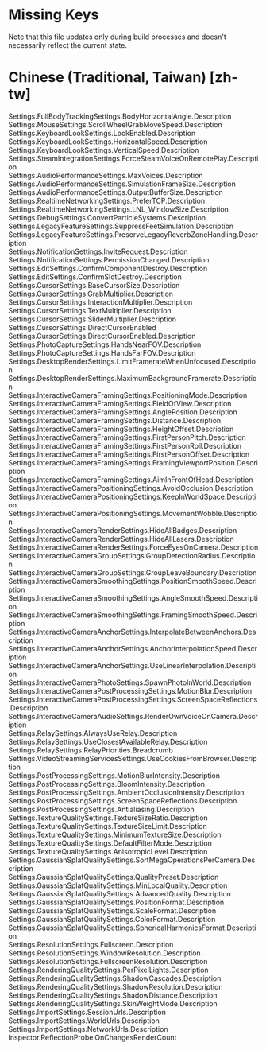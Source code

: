 # Missing Keys
Note that this file updates only during build processes and doesn't necessarily reflect the current state.

# Chinese (Traditional, Taiwan) [zh-tw]
Settings.FullBodyTrackingSettings.BodyHorizontalAngle.Description  
Settings.MouseSettings.ScrollWheelGrabMoveSpeed.Description  
Settings.KeyboardLookSettings.LookEnabled.Description  
Settings.KeyboardLookSettings.HorizontalSpeed.Description  
Settings.KeyboardLookSettings.VerticalSpeed.Description  
Settings.SteamIntegrationSettings.ForceSteamVoiceOnRemotePlay.Description  
Settings.AudioPerformanceSettings.MaxVoices.Description  
Settings.AudioPerformanceSettings.SimulationFrameSize.Description  
Settings.AudioPerformanceSettings.OutputBufferSize.Description  
Settings.RealtimeNetworkingSettings.PreferTCP.Description  
Settings.RealtimeNetworkingSettings.LNL_WindowSize.Description  
Settings.DebugSettings.ConvertParticleSystems.Description  
Settings.LegacyFeatureSettings.SuppressFeetSimulation.Description  
Settings.LegacyFeatureSettings.PreserveLegacyReverbZoneHandling.Description  
Settings.NotificationSettings.InviteRequest.Description  
Settings.NotificationSettings.PermissionChanged.Description  
Settings.EditSettings.ConfirmComponentDestroy.Description  
Settings.EditSettings.ConfirmSlotDestroy.Description  
Settings.CursorSettings.BaseCursorSize.Description  
Settings.CursorSettings.GrabMultiplier.Description  
Settings.CursorSettings.InteractionMultiplier.Description  
Settings.CursorSettings.TextMultiplier.Description  
Settings.CursorSettings.SliderMultiplier.Description  
Settings.CursorSettings.DirectCursorEnabled  
Settings.CursorSettings.DirectCursorEnabled.Description  
Settings.PhotoCaptureSettings.HandsNearFOV.Description  
Settings.PhotoCaptureSettings.HandsFarFOV.Description  
Settings.DesktopRenderSettings.LimitFramerateWhenUnfocused.Description  
Settings.DesktopRenderSettings.MaximumBackgroundFramerate.Description  
Settings.InteractiveCameraFramingSettings.PositioningMode.Description  
Settings.InteractiveCameraFramingSettings.FieldOfView.Description  
Settings.InteractiveCameraFramingSettings.AnglePosition.Description  
Settings.InteractiveCameraFramingSettings.Distance.Description  
Settings.InteractiveCameraFramingSettings.HeightOffset.Description  
Settings.InteractiveCameraFramingSettings.FirstPersonPitch.Description  
Settings.InteractiveCameraFramingSettings.FirstPersonRoll.Description  
Settings.InteractiveCameraFramingSettings.FirstPersonOffset.Description  
Settings.InteractiveCameraFramingSettings.FramingViewportPosition.Description  
Settings.InteractiveCameraFramingSettings.AimInFrontOfHead.Description  
Settings.InteractiveCameraPositioningSettings.AvoidOcclusion.Description  
Settings.InteractiveCameraPositioningSettings.KeepInWorldSpace.Description  
Settings.InteractiveCameraPositioningSettings.MovementWobble.Description  
Settings.InteractiveCameraRenderSettings.HideAllBadges.Description  
Settings.InteractiveCameraRenderSettings.HideAllLasers.Description  
Settings.InteractiveCameraRenderSettings.ForceEyesOnCamera.Description  
Settings.InteractiveCameraGroupSettings.GroupDetectionRadius.Description  
Settings.InteractiveCameraGroupSettings.GroupLeaveBoundary.Description  
Settings.InteractiveCameraSmoothingSettings.PositionSmoothSpeed.Description  
Settings.InteractiveCameraSmoothingSettings.AngleSmoothSpeed.Description  
Settings.InteractiveCameraSmoothingSettings.FramingSmoothSpeed.Description  
Settings.InteractiveCameraAnchorSettings.InterpolateBetweenAnchors.Description  
Settings.InteractiveCameraAnchorSettings.AnchorInterpolationSpeed.Description  
Settings.InteractiveCameraAnchorSettings.UseLinearInterpolation.Description  
Settings.InteractiveCameraPhotoSettings.SpawnPhotoInWorld.Description  
Settings.InteractiveCameraPostProcessingSettings.MotionBlur.Description  
Settings.InteractiveCameraPostProcessingSettings.ScreenSpaceReflections.Description  
Settings.InteractiveCameraAudioSettings.RenderOwnVoiceOnCamera.Description  
Settings.RelaySettings.AlwaysUseRelay.Description  
Settings.RelaySettings.UseClosestAvailableRelay.Description  
Settings.RelaySettings.RelayPriorities.Breadcrumb  
Settings.VideoStreamingServicesSettings.UseCookiesFromBrowser.Description  
Settings.PostProcessingSettings.MotionBlurIntensity.Description  
Settings.PostProcessingSettings.BloomIntensity.Description  
Settings.PostProcessingSettings.AmbientOcclusionIntensity.Description  
Settings.PostProcessingSettings.ScreenSpaceReflections.Description  
Settings.PostProcessingSettings.Antialiasing.Description  
Settings.TextureQualitySettings.TextureSizeRatio.Description  
Settings.TextureQualitySettings.TextureSizeLimit.Description  
Settings.TextureQualitySettings.MinimumTextureSize.Description  
Settings.TextureQualitySettings.DefaultFilterMode.Description  
Settings.TextureQualitySettings.AnisotropicLevel.Description  
Settings.GaussianSplatQualitySettings.SortMegaOperationsPerCamera.Description  
Settings.GaussianSplatQualitySettings.QualityPreset.Description  
Settings.GaussianSplatQualitySettings.MinLocalQuality.Description  
Settings.GaussianSplatQualitySettings.AdvancedQuality.Description  
Settings.GaussianSplatQualitySettings.PositionFormat.Description  
Settings.GaussianSplatQualitySettings.ScaleFormat.Description  
Settings.GaussianSplatQualitySettings.ColorFormat.Description  
Settings.GaussianSplatQualitySettings.SphericalHarmonicsFormat.Description  
Settings.ResolutionSettings.Fullscreen.Description  
Settings.ResolutionSettings.WindowResolution.Description  
Settings.ResolutionSettings.FullscreenResolution.Description  
Settings.RenderingQualitySettings.PerPixelLights.Description  
Settings.RenderingQualitySettings.ShadowCascades.Description  
Settings.RenderingQualitySettings.ShadowResolution.Description  
Settings.RenderingQualitySettings.ShadowDistance.Description  
Settings.RenderingQualitySettings.SkinWeightMode.Description  
Settings.ImportSettings.SessionUrls.Description  
Settings.ImportSettings.WorldUrls.Description  
Settings.ImportSettings.NetworkUrls.Description  
Inspector.ReflectionProbe.OnChangesRenderCount  

